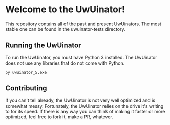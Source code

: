# Welcome to the UwUinator!

This repository contains all of the past and present UwUinators. The most stable one can be found in the uwuinator-tests directory.

## Running the UwUinator

To run the UwUinator, you must have Python 3 installed. 
The UwUinator does not use any libraries that do not come with Python.

```
py uwuinator_5.exe
```

## Contributing

If you can't tell already, the UwUinator is not very well optimized and is somewhat messy. Fortunately, the UwUinator relies on the drive it's writing to for its speed. If there is any way you can think of making it faster or more optimized, feel free to fork it, make a PR, whatever.  